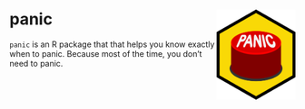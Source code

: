 
<!-- README.md is generated from README.Rmd. Please edit that file -->

# panic <img src='man/figures/logo.png' align="right" height="160" />

`panic` is an R package that that helps you know exactly when to panic.
Because most of the time, you don’t need to panic.

